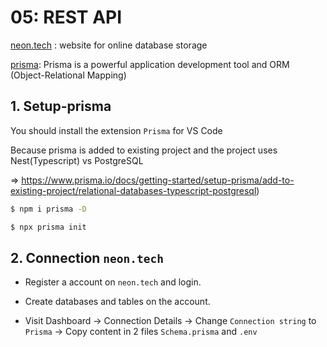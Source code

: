 # 05: REST API
[neon.tech](https://neon.tech/) : website for online database storage

[prisma](https://www.prisma.io/docs): Prisma is a powerful application development tool and ORM (Object-Relational Mapping)

## 1. Setup-prisma
You should install the extension `Prisma`  for VS Code 

Because prisma is added to existing project and the project uses Nest(Typescript) vs PostgreSQL 

=> https://www.prisma.io/docs/getting-started/setup-prisma/add-to-existing-project/relational-databases-typescript-postgresql)
```bash
$ npm i prisma -D

$ npx prisma init
```
## 2. Connection `neon.tech`
- Register a account on `neon.tech` and login.

- Create databases and tables on the account.

- Visit Dashboard -> Connection Details -> Change `Connection string` to `Prisma` -> Copy content in 2 files `Schema.prisma` and `.env` 

